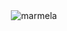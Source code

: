 <div align="center">
<picture>
  <source media="(prefers-color-schema: dark)" srcset="/profile/logo/marmela-blue-light.svg">
  <source media="(prefers-color-schema: light)" srcset="/logo/marmela-blue-dark.svg">
  <img alt="marmela" src="/profile/logo/marmela-blue-dark.svg">
</picture>
</div>
